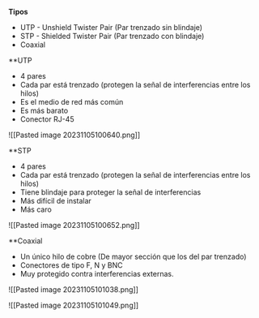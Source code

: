 
**Tipos** 
+ UTP - Unshield Twister Pair (Par trenzado sin blindaje)
+ STP - Shielded Twister Pair (Par trenzado con blindaje)
+ Coaxial


**UTP 
+ 4 pares
+ Cada par está trenzado (protegen la señal de interferencias entre los hilos)
+ Es el medio de red más común
+ Es más barato
+ Conector RJ-45

![[Pasted image 20231105100640.png]]



**STP
+ 4 pares
+ Cada par está trenzado (protegen la señal de interferencias entre los hilos)
+ Tiene blindaje para proteger la señal de interferencias
+ Más difícil de instalar
+ Más caro

![[Pasted image 20231105100652.png]]



**Coaxial
+ Un único hilo de cobre (De mayor sección que los del par trenzado)
+ Conectores de tipo F, N y BNC
+ Muy protegido contra interferencias externas.

![[Pasted image 20231105101038.png]]

![[Pasted image 20231105101049.png]]



